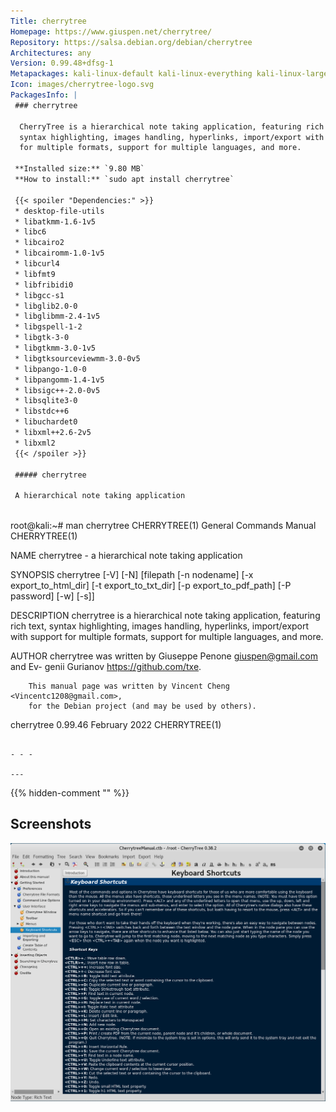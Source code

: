 ```yaml
---
Title: cherrytree
Homepage: https://www.giuspen.net/cherrytree/
Repository: https://salsa.debian.org/debian/cherrytree
Architectures: any
Version: 0.99.48+dfsg-1
Metapackages: kali-linux-default kali-linux-everything kali-linux-large 
Icon: images/cherrytree-logo.svg
PackagesInfo: |
 ### cherrytree
 
  CherryTree is a hierarchical note taking application, featuring rich text,
  syntax highlighting, images handling, hyperlinks, import/export with support
  for multiple formats, support for multiple languages, and more.
 
 **Installed size:** `9.80 MB`  
 **How to install:** `sudo apt install cherrytree`  
 
 {{< spoiler "Dependencies:" >}}
 * desktop-file-utils
 * libatkmm-1.6-1v5 
 * libc6 
 * libcairo2 
 * libcairomm-1.0-1v5 
 * libcurl4 
 * libfmt9 
 * libfribidi0 
 * libgcc-s1 
 * libglib2.0-0 
 * libglibmm-2.4-1v5 
 * libgspell-1-2 
 * libgtk-3-0 
 * libgtkmm-3.0-1v5 
 * libgtksourceviewmm-3.0-0v5 
 * libpango-1.0-0 
 * libpangomm-1.4-1v5 
 * libsigc++-2.0-0v5 
 * libsqlite3-0 
 * libstdc++6 
 * libuchardet0 
 * libxml++2.6-2v5 
 * libxml2 
 {{< /spoiler >}}
 
 ##### cherrytree
 
 A hierarchical note taking application
 
 ```
 root@kali:~# man cherrytree
 CHERRYTREE(1)               General Commands Manual              CHERRYTREE(1)
 
 NAME
        cherrytree - a hierarchical note taking application
 
 SYNOPSIS
        cherrytree  [-V]  [-N]  [filepath [-n nodename] [-x export_to_html_dir]
        [-t export_to_txt_dir] [-p export_to_pdf_path] [-P password] [-w] [-s]]
 
 DESCRIPTION
        cherrytree is a hierarchical note taking  application,  featuring  rich
        text,  syntax  highlighting, images handling, hyperlinks, import/export
        with support for multiple formats, support for multiple languages,  and
        more.
 
 AUTHOR
        cherrytree  was  written by Giuseppe Penone <giuspen@gmail.com> and Ev-
        genii Gurianov <https://github.com/txe>.
 
        This manual page was written by Vincent Cheng <Vincentc1208@gmail.com>,
        for the Debian project (and may be used by others).
 
 cherrytree 0.99.46               February 2022                   CHERRYTREE(1)
 ```
 
 - - -
 
---
```

{{% hidden-comment "<!--Do not edit anything above this line-->" %}}

## Screenshots

![cherrytree](images/cherrytree.png)
